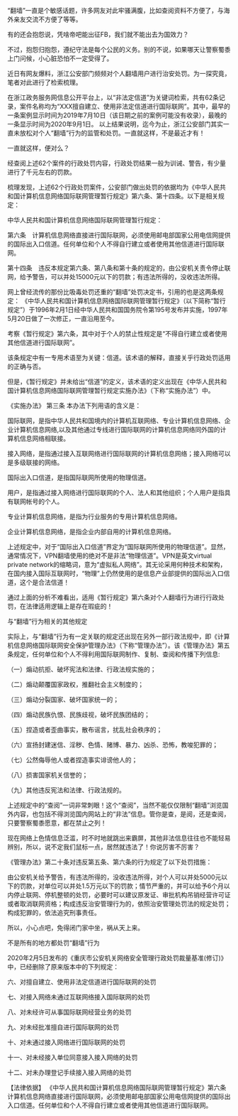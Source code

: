 “翻墙”一直是个敏感话题，许多网友对此牢骚满腹，比如查阅资料不方便了，与海外亲友交流不方便了等等。

有的还会抱怨说，凭啥帝吧能出征FB，我们就不能出去为国效力？

不过，抱怨归抱怨，遵纪守法是每个公民的义务。别的不说，如果哪天让警察蜀黍上门问候，小心脏恐怕不一定受得了。

近日有网友爆料，浙江公安部门频频对个人翻墙用户进行治安处罚。为一探究竟，笔者对此进行了检索梳理。

在浙江政务服务网信息公开平台上，以“非法定信道”为关键词检索，共有62条记录，案件名称均为“XXX擅自建立、使用非法定信道进行国际联网”。其中，最早的一条案例显示时间为2019年7月10日（该日期之前的案例可能没有收录），最晚的一条显示时间为2020年9月1日。 以上结果说明，迄今为止，浙江公安部门其实一直未放松对个人“翻墙”行为的监管和处罚。一直就这样，不是最近才有！

一直就这样，便对么？

经查阅上述62个案件的行政处罚内容，行政处罚结果一般为训诫、警告，有少量进行了千元左右的罚款。

梳理发现，上述62个行政处罚案件，公安部门做出处罚的依据均为《中华人民共和国计算机信息网络国际联网管理暂行规定》第六条、第十四条。以下是相关规定：

中华人民共和国计算机信息网络国际联网管理暂行规定：

第六条　计算机信息网络直接进行国际联网，必须使用邮电部国家公用电信网提供的国际出入口信道。任何单位和个人不得自行建立或者使用其他信道进行国际联网。

第十四条　违反本规定第六条、第八条和第十条的规定的，由公安机关责令停止联网，给予警告，可以并处15000元以下的罚款；有违法所得的，没收违法所得。

网上曾经流传的那份比吸毒处罚还重的“翻墙”处罚决定书，引用的也是这两条规定： 《中华人民共和国计算机信息网络国际联网管理暂行规定》（以下简称“暂行规定”）于1996年2月1日经中华人民共和国国务院令第195号发布并实施，1997年5月20日做了一次修正，一直沿用至今。

考察《暂行规定》第六条，其中对于个人的禁止性规定是“不得自行建立或者使用其他信道进行国际联网”。

该条规定中有一专用术语至为关键：信道。该术语的解释，直接关乎行政处罚适用的正确与否。

但是，《暂行规定》并未给出“信道”的定义，该术语的定义出现在《中华人民共和国计算机信息网络国际联网管理暂行规定实施办法》（下称“实施办法”）中。

《实施办法》 第三条 本办法下列用语的含义是：

国际联网，是指中华人民共和国境内的计算机互联网络、专业计算机信息网络、企业计算机信息网络,以及其他通过专线进行国际联网的计算机信息网络同外国的计算机信息网络相联接。

接入网络，是指通过接入互联网络进行国际联网的计算机信息网络；接入网络可以是多级联接的网络。

国际出入口信道，是指国际联网所使用的物理信道。

用户，是指通过接入网络进行国际联网的个人、法人和其他组织；个人用户是指具有联网帐号的个人。

专业计算机信息网络，是指为行业服务的专用计算机信息网络。

企业计算机信息网络，是指企业内部自用的计算机信息网络。

上述规定中，对于“国际出入口信道”界定为“国际联网所使用的物理信道”。显然，通常情况下，VPN翻墙使用的绝对不是非法“物理信道”。VPN是英文virtual private network的缩略词，意为“虚拟私人网络”。其无论采用何种技术和架构，在国内接入国际互联网时，“物理”上仍然使用的是信息产业部提供的国际出入口信道，这个是合法信道！

通过上面的分析不难看出，适用《暂行规定》第六条对个人翻墙行为进行行政处罚，在法律适用逻辑上是存在瑕疵的！

与“翻墙”行为相关的其他规定

实际上，与“翻墙”行为有一定关联的规定还出现在另外一部行政法规中，即《计算机信息网络国际联网安全保护管理办法》（下称“管理办法”）。该《管理办法》第五条规定，任何单位和个人不得利用国际联网制作、复制、查阅和传播下列信息:

（一）煽动抗拒、破坏宪法和法律、行政法规实施的；

（二）煽动颠覆国家政权，推翻社会主义制度的；

（三）煽动分裂国家、破坏国家统一的；

（四）煽动民族仇恨、民族歧视，破坏民族团结的；

（五）捏造或者歪曲事实，散布谣言，扰乱社会秩序的；

（六）宣扬封建迷信、淫秽、色情、赌博、暴力、凶杀、恐怖，教唆犯罪的；

（七）公然侮辱他人或者捏造事实诽谤他人的；

（八）损害国家机关信誉的；

（九）其他违反宪法和法律、行政法规的。

上述规定中的“查阅”一词非常刺眼！这个“查阅”，当然不能仅仅限制“翻墙”浏览国外内容，也包括不得浏览国内网站上的“非法”信息。管你是查，是阅，还是查阅，只要警察蜀黍愿意，都在禁止之列！

现在网络上色情信息泛滥，时不时地就跳出来霸屏，其他非法信息往往也不能轻易辨别，所以，说不定我们鼠标一点，居然就违法了！你说厉害不厉害？

《管理办法》第二十条对违反第五条、第六条的行为规定了以下处罚措施：

由公安机关给予警告，有违法所得的，没收违法所得，对个人可以并处5000元以下的罚款，对单位可以并处1.5万元以下的罚款；情节严重的，并可以给予6个月以内停止联网、停机整顿的处罚，必要时可以建议原发证、审批机构吊销经营许可证或者取消联网资格；构成违反治安管理行为的，依照治安管理处罚法的规定处罚；构成犯罪的，依法追究刑事责任。

所以，小心点吧，免得闭门家中坐，祸从天上来。

不是所有的地方都处罚“翻墙”行为

2020年2月5日发布的《重庆市公安机关网络安全管理行政处罚裁量基准(修订)》中，已经删除了原来版本中的下列规定：

六、对擅自建立、使用非法定信道进行国际联网的处罚

七、对接入网络未通过互联网络接入国际联网的处罚

八、对未经许可从事国际联网经营业务的处罚

九、对未经批准擅自进行国际联网的处罚

十、对未通过接入网络进行国际联网的处罚

十一、对未经接入单位同意接入接入网络的处罚

十二、对未办理登记手续接入接入网络的处罚

【法律依据】 《中华人民共和国计算机信息网络国际联网管理暂行规定》第六条计算机信息网络直接进行国际联网，必须使用邮电部国家公用电信网提供的国际出入口信道。任何单位和个人不得自行建立或者使用其他信道进行国际联网。